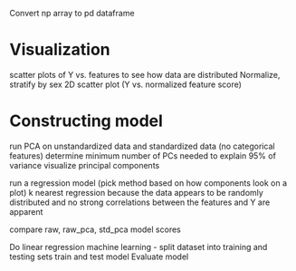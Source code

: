 Convert np array to pd dataframe

# Visualization
scatter plots of Y vs. features to see how data are distributed
Normalize, stratify by sex 2D scatter plot (Y vs. normalized feature score)

# Constructing model
run PCA on unstandardized data and standardized data (no categorical features)
determine minimum number of PCs needed to explain 95% of variance
visualize principal components

run a regression model (pick method based on how components look on a plot)
k nearest regression because the data appears to be randomly distributed and no strong correlations between the features and Y are apparent

compare raw, raw_pca, std_pca model scores

Do linear regression
machine learning - split dataset into training and testing sets
train and test model
Evaluate model
